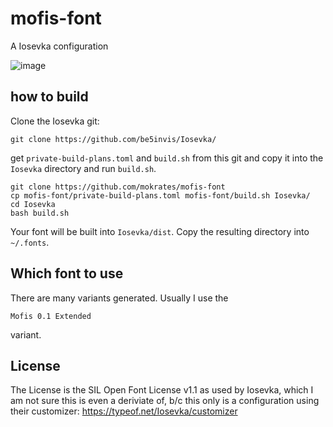 # mofis-font
A Iosevka configuration

![image](https://github.com/mokrates/mofis-font/assets/9881544/7a93a91b-298d-4cf4-8c0b-af658431e29f)

## how to build

Clone the Iosevka git:

    git clone https://github.com/be5invis/Iosevka/

get `private-build-plans.toml` and `build.sh` from this git and copy
it into the `Iosevka` directory and run `build.sh`.

	git clone https://github.com/mokrates/mofis-font
	cp mofis-font/private-build-plans.toml mofis-font/build.sh Iosevka/
	cd Iosevka
	bash build.sh
	
Your font will be
built into `Iosevka/dist`. Copy the resulting directory into `~/.fonts`.

## Which font to use

There are many variants generated. Usually I use the

    Mofis 0.1 Extended 
	
variant.

## License

The License is the SIL Open Font License v1.1 as used by Iosevka,
which I am not sure this is even a deriviate of, b/c this only is a
configuration using their customizer:
https://typeof.net/Iosevka/customizer
